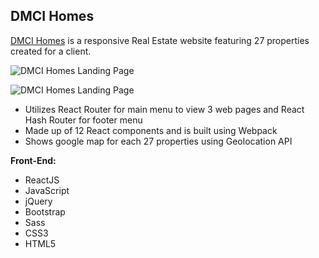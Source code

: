 **DMCI Homes**
--------------------

[DMCI Homes](http://www.dmcicondomanila.com/) is a responsive Real Estate website featuring 27 properties created for a client.

![DMCI Homes Landing Page](http://bernadetteengleman.com/img/portfolio/dmcireactthumbnail.jpg)

![DMCI Homes Landing Page](http://bernadetteengleman.com/img/portfolio/dmcireactthumbnail2.jpg)

 - Utilizes React Router for main menu to view 3 web pages and React Hash Router for footer menu
 - Made up of 12 React components and is built using Webpack
 - Shows google map for each 27 properties using Geolocation API

**Front-End:**

 - ReactJS
 - JavaScript
 - jQuery 
 - Bootstrap
 - Sass
 - CSS3
 - HTML5
